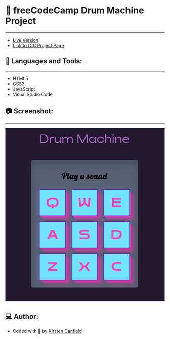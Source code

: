 # :notebook: freeCodeCamp Drum Machine Project
------
+ [Live Version](https://codepen.io/chillhumanoid/full/NWzQKoX)
+ [Link to fCC Project Page](https://www.freecodecamp.org/learn/front-end-development-libraries/front-end-development-libraries-projects/build-a-drum-machine)

## :wrench: Languages and Tools:
------
+ HTML5
+ CSS3
+ JavaScript
+ Visual Studio Code

## :camera: Screenshot:
------
![Project Preview](https://github.com/ChillHumanoid/fCC-Drum-Machine/blob/main/project-preview.png)

## :computer: Author:
+ Coded with :blue_heart: by [Kirsten Canfield](https://github.com/ChillHumanoid)

 
